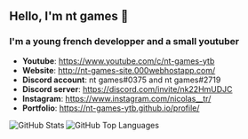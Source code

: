 ## Hello, I'm nt games  👋

### I'm a young french developper and a small youtuber 
- **Youtube**: https://www.youtube.com/c/nt-games-ytb 
- **Website**: http://nt-games-site.000webhostapp.com/
- **Discord account**: nt games#0375 and nt games#2719 
- **Discord server**: https://discord.com/invite/nk22HmUDJC 
- **Instagram**: https://www.instagram.com/nicolas__tr/ 
- **Portfolio**: https://nt-games-ytb.github.io/profile/

<div align="center">
  <img align="left" alt="GitHub Stats" src="https://github-readme-stats.vercel.app/api?username=nt-games-ytb&show_icons=true&theme=gotham"/>
  <img align="left" alt="GitHub Top Languages" src="https://github-readme-stats.vercel.app/api/top-langs/?username=nt-games-ytb&theme=gotham&langs_count=12&layout=compact"/>
</div>
